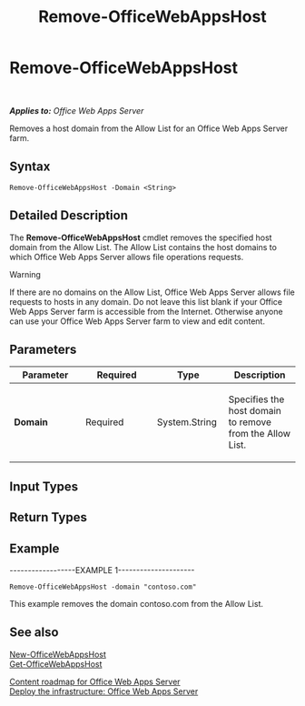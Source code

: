 ﻿---
title: Remove-OfficeWebAppsHost
TOCTitle: Remove-OfficeWebAppsHost
ms:assetid: d0f7b5c2-da0f-421a-8478-c39b247c3ac5
ms:mtpsurl: https://technet.microsoft.com/en-us/library/JJ219453(v=office.15)
ms:contentKeyID: 48409080
ms.date: 07/25/2014
mtps_version: v=office.15
---

# Remove-OfficeWebAppsHost

 

_**Applies to:** Office Web Apps Server_


Removes a host domain from the Allow List for an Office Web Apps Server farm.

## Syntax

    Remove-OfficeWebAppsHost -Domain <String>

## Detailed Description

The **Remove-OfficeWebAppsHost** cmdlet removes the specified host domain from the Allow List. The Allow List contains the host domains to which Office Web Apps Server allows file operations requests.


> [!WARNING]
> If there are no domains on the Allow List, Office Web Apps Server allows file requests to hosts in any domain. Do not leave this list blank if your Office Web Apps Server farm is accessible from the Internet. Otherwise anyone can use your Office Web Apps Server farm to view and edit content.



## Parameters


<table>
<colgroup>
<col style="width: 25%" />
<col style="width: 25%" />
<col style="width: 25%" />
<col style="width: 25%" />
</colgroup>
<thead>
<tr class="header">
<th>Parameter</th>
<th>Required</th>
<th>Type</th>
<th>Description</th>
</tr>
</thead>
<tbody>
<tr class="odd">
<td><p><strong>Domain</strong></p></td>
<td><p>Required</p></td>
<td><p>System.String</p></td>
<td><p>Specifies the host domain to remove from the Allow List.</p></td>
</tr>
</tbody>
</table>


## Input Types

## Return Types

## Example

\------------------EXAMPLE 1---------------------

    Remove-OfficeWebAppsHost -domain "contoso.com"

This example removes the domain contoso.com from the Allow List.

## See also


[New-OfficeWebAppsHost](new-officewebappshost.md)  
[Get-OfficeWebAppsHost](get-officewebappshost.md)  


[Content roadmap for Office Web Apps Server](content-roadmap-for-office-web-apps-server.md)  
[Deploy the infrastructure: Office Web Apps Server](deploy-the-infrastructure-office-web-apps-server.md)  
  

[](deploy-the-infrastructure-office-web-apps-server.md)

